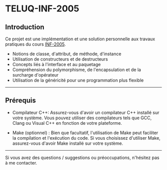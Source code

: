 # TELUQ-INF-2005

## Introduction

Ce projet est une implémentation et une solution personnelle aux travaux pratiques du cours [INF-2005](https://www.teluq.ca/site/etudes/offre/cours/TELUQ/INF%202005/).

- Notions de classe, d'attribut, de méthode, d'instance
- Utilisation de constructeurs et de destructeurs
- Concepts liés à l'interface et au paquetage
- Compréhension du polymorphisme, de l'encapsulation et de la surcharge d'opérateur
- Utilisation de la généricité pour une programmation plus flexible

---
## Prérequis

- Compilateur C++: Assurez-vous d'avoir un compilateur C++ installé sur votre système. Vous pouvez utiliser des compilateurs tels que GCC, Clang ou Visual C++ en fonction de votre plateforme.

- Make (optionnel) : Bien que facultatif, l'utilisation de Make peut faciliter la compilation et l'exécution du code. Si vous choisissez d'utiliser Make, assurez-vous d'avoir Make installé sur votre système.

---

Si vous avez des questions / suggestions ou préoccupations, n'hésitez pas à me contacter.
